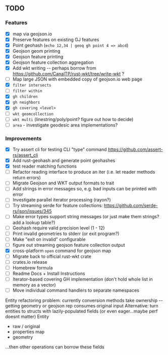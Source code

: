 ## TODO


### Features

* [x] map via geojson.io
* [X] Preserve features on existing GJ features
* [X] Point geohash (`echo 12,34 | geoq gh point 4 => abcd`)
* [X] Geojson geom printing
* [X] Geojson feature printing
* [X] Geojson feature collection aggregation
* [X] Add wkt writing -- perhaps borrow from https://github.com/CanalTP/rust-wkt/tree/write-wkt ?
* [ ] Map large JSON with embedded copy of geojson.io web page
* [X] `filter intersects`
* [ ] `filter within`
* [X] `gh children`
* [X] `gh neighbors`
* [X] `gh covering <level>`
* [ ] `wkt geomcollection`
* [ ] `wkt multi` (linestring/poly/point? figure out how to decide)
* [ ] `area` - investigate geodesic area implementations?

### Improvements

* [X] Try assert cli for testing CLI "type" command https://github.com/assert-rs/assert_cli
* [X] Add rust-geohash and generate point geohashes
* [X] test reader matching functions
* [ ] Refactor reading interface to produce an iter<results> (i.e. let reader methods return errors)
* [ ] Migrate Geojson and WKT output formats to trait
* [ ] Add strings in error messages so, e.g. bad inputs can be printed with error
* [ ] Investigate parallel iterator processing (rayon?)
* [ ] Try streaming serde for feature collections: https://github.com/serde-rs/json/issues/345
* [ ] Make error types support string messages (or just make them strings? add a lookup table?)
* [ ] Geohash require valid precision level (1 - 12)
* [ ] Print invalid geometries to stderr (or exit program?)
* [ ] Make "exit on invalid" configurable
* [ ] figure out streaming geojson feature collection output
* [X] cross-platform `open` command for geojson map
* [ ] Migrate back to official rust-wkt crate
* [ ] crates.io release
* [ ] Homebrew formula
* [ ] Readme Docs + Install Instructions
* [ ] Iterator-based covering GH implementation (don't hold whole list in memory as a vector)
* [ ] Move individual command handlers to separate namespaces

Entity refactoring
problem: currently conversion methods take ownership -- getting geometry or geojson rep consumes original input
Alternative: turn entities to structs with lazily-populated fields (or even eager...maybe perf doesnt matter)
Entity
- raw / original
- properties map
- geometry

...then other operations can borrow these fields
